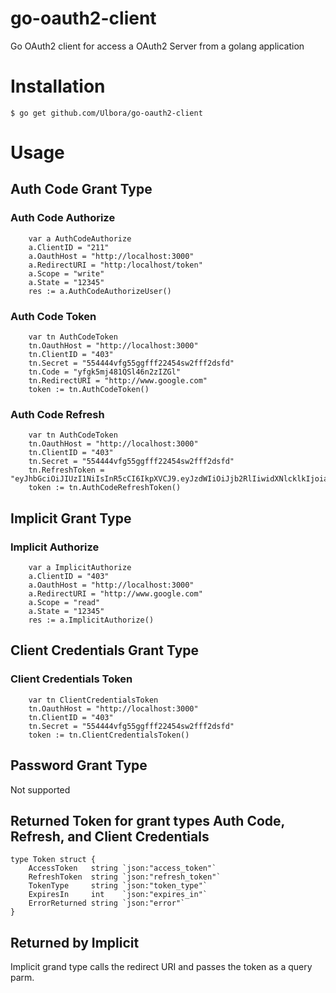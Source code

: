 go-oauth2-client
==============

Go OAuth2 client for access a OAuth2 Server from a golang application

# Installation

```
$ go get github.com/Ulbora/go-oauth2-client

```

# Usage

## Auth Code Grant Type

### Auth Code Authorize
```
    var a AuthCodeAuthorize
    a.ClientID = "211"
    a.OauthHost = "http://localhost:3000"
    a.RedirectURI = "http:/localhost/token"
    a.Scope = "write"
    a.State = "12345"
    res := a.AuthCodeAuthorizeUser()
```

### Auth Code Token
```
    var tn AuthCodeToken
    tn.OauthHost = "http://localhost:3000"
    tn.ClientID = "403"
    tn.Secret = "554444vfg55ggfff22454sw2fff2dsfd"
    tn.Code = "yfgk5mj481QSl46n2zIZGl"
    tn.RedirectURI = "http://www.google.com"
    token := tn.AuthCodeToken()

```

### Auth Code Refresh

```
    var tn AuthCodeToken
    tn.OauthHost = "http://localhost:3000"
    tn.ClientID = "403"
    tn.Secret = "554444vfg55ggfff22454sw2fff2dsfd"
    tn.RefreshToken = "eyJhbGciOiJIUzI1NiIsInR5cCI6IkpXVCJ9.eyJzdWIiOiJjb2RlIiwidXNlcklkIjoia2VuIiwiY2xpZW50SWQiOjQwMywiaWF0IjoxNTAyNDE4NDQ1LCJ0b2tlblR5cGUiOiJyZWZyZXNoIiwiZXhwIjoxNTAyNDU0NDQ1LCJpc3MiOiJVbGJvcmEgT2F1dGgyIFNlcnZlciJ9.7rJPyXkVppTS_4_b3K8nUdnnrjmZI0R69_F7ii5_ueA"
    token := tn.AuthCodeRefreshToken()

```
## Implicit Grant Type

### Implicit Authorize

```
    var a ImplicitAuthorize
    a.ClientID = "403"
    a.OauthHost = "http://localhost:3000"
    a.RedirectURI = "http://www.google.com"
    a.Scope = "read"
    a.State = "12345"
    res := a.ImplicitAuthorize()

```
## Client Credentials Grant Type

### Client Credentials Token

```
    var tn ClientCredentialsToken
    tn.OauthHost = "http://localhost:3000"
    tn.ClientID = "403"
    tn.Secret = "554444vfg55ggfff22454sw2fff2dsfd"
    token := tn.ClientCredentialsToken()

```

## Password Grant Type
Not supported

## Returned Token for grant types Auth Code, Refresh, and Client Credentials

```
type Token struct {
    AccessToken   string `json:"access_token"`
    RefreshToken  string `json:"refresh_token"`
    TokenType     string `json:"token_type"`
    ExpiresIn     int    `json:"expires_in"`
    ErrorReturned string `json:"error"`
}
```

## Returned by Implicit
Implicit grand type calls the redirect URI and passes the token as a query parm.

